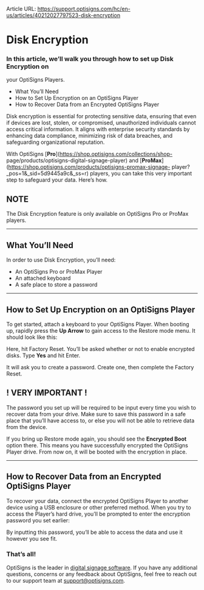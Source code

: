 Article URL: https://support.optisigns.com/hc/en-us/articles/40212027797523-disk-encryption

# Disk Encryption

### In this article, we’ll walk you through how to set up Disk Encryption on
your OptiSigns Players.

  * What You’ll Need
  * How to Set Up Encryption on an OptiSigns Player
  * How to Recover Data from an Encrypted OptiSigns Player

Disk encryption is essential for protecting sensitive data, ensuring that even
if devices are lost, stolen, or compromised, unauthorized individuals cannot
access critical information. It aligns with enterprise security standards by
enhancing data compliance, minimizing risk of data breaches, and safeguarding
organizational reputation.

With OptiSigns [**Pro**](https://shop.optisigns.com/collections/shop-
page/products/optisigns-digital-signage-player) and
[**ProMax**](https://shop.optisigns.com/products/optisigns-promax-signage-
player?_pos=1&_sid=5d9445a9c&_ss=r) players, you can take this very important
step to safeguard your data. Here’s how.

**NOTE**  
---  
The Disk Encryption feature is only available on OptiSigns Pro or ProMax
players.  
  
* * *

## What You’ll Need

In order to use Disk Encryption, you’ll need:

  * An OptiSigns Pro or ProMax Player
  * An attached keyboard
  * A safe place to store a password

* * *

## How to Set Up Encryption on an OptiSigns Player

To get started, attach a keyboard to your OptiSigns Player. When booting up,
rapidly press the **Up Arrow** to gain access to the Restore mode menu. It
should look like this:

Here, hit Factory Reset. You’ll be asked whether or not to enable encrypted
disks. Type **Yes** and hit Enter.

It will ask you to create a password. Create one, then complete the Factory
Reset.

**! VERY IMPORTANT !**  
---  
The password you set up will be required to be input every time you wish to
recover data from your drive. Make sure to save this password in a safe place
that you’ll have access to, or else you will not be able to retrieve data from
the device.  
  
If you bring up Restore mode again, you should see the **Encrypted Boot**
option there. This means you have successfully encrypted the OptiSigns Player
drive. From now on, it will be booted with the encryption in place.

* * *

## How to Recover Data from an Encrypted OptiSigns Player

To recover your data, connect the encrypted OptiSigns Player to another device
using a USB enclosure or other preferred method. When you try to access the
Player’s hard drive, you’ll be prompted to enter the encryption password you
set earlier:

By inputting this password, you’ll be able to access the data and use it
however you see fit.

### That’s all!

OptiSigns is the leader in [digital signage
software](https://www.optisigns.com/). If you have any additional questions,
concerns or any feedback about OptiSigns, feel free to reach out to our
support team at [support@optisigns.com](mailto:support@optisigns.com).


